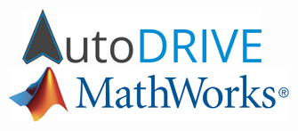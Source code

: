 <p align="center">
<img src="media/AutoDRIVE-Logo.png" alt="AutoDRIVE" height="100"/> &nbsp;&nbsp;&nbsp;&nbsp;&nbsp; <img src="media/MathWorks-Logo.png" alt="MathWorks" height="100"/>
</p>
